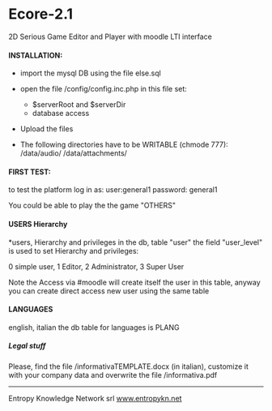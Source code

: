 # Ecore-2.1
2D Serious Game Editor and Player with moodle LTI interface

#### INSTALLATION:
- import the mysql DB using the file else.sql
- open the file /config/config.inc.php
	in this file set:
	- $serverRoot and $serverDir
	- database access

- Upload the files

- The following directories have to be WRITABLE (chmode 777):
	/data/audio/
	/data/attachments/

#### FIRST TEST:	
to test the platform log in as:
user:general1
password: general1

You could be able to play the the game "OTHERS"

#### USERS Hierarchy
*users, Hierarchy and privileges
in the db, table "user" the field "user_level"
is used to set Hierarchy and privileges:

0  simple user, 
1 Editor, 
2 Administrator, 
3 Super User

Note
the Access via #moodle will create itself the user in this table,
anyway you can create direct access new user using the same table

#### LANGUAGES
english, italian
the db table for languages is PLANG

##### Legal stuff
Please, find the file /informativaTEMPLATE.docx (in italian), 
customize it with your company data
and overwrite the file /informativa.pdf

--- 

Entropy Knowledge Network srl www.entropykn.net

